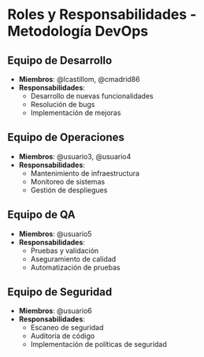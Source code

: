 # Roles y Responsabilidades - Metodología DevOps

## Equipo de Desarrollo
- **Miembros**: @lcastillom, @cmadrid86
- **Responsabilidades**:
  - Desarrollo de nuevas funcionalidades
  - Resolución de bugs
  - Implementación de mejoras

## Equipo de Operaciones
- **Miembros**: @usuario3, @usuario4
- **Responsabilidades**:
  - Mantenimiento de infraestructura
  - Monitoreo de sistemas
  - Gestión de despliegues




## Equipo de QA
- **Miembros**: @usuario5
- **Responsabilidades**:
  - Pruebas y validación
  - Aseguramiento de calidad
  - Automatización de pruebas

## Equipo de Seguridad
- **Miembros**: @usuario6
- **Responsabilidades**:
  - Escaneo de seguridad
  - Auditoría de código
  - Implementación de políticas de seguridad
